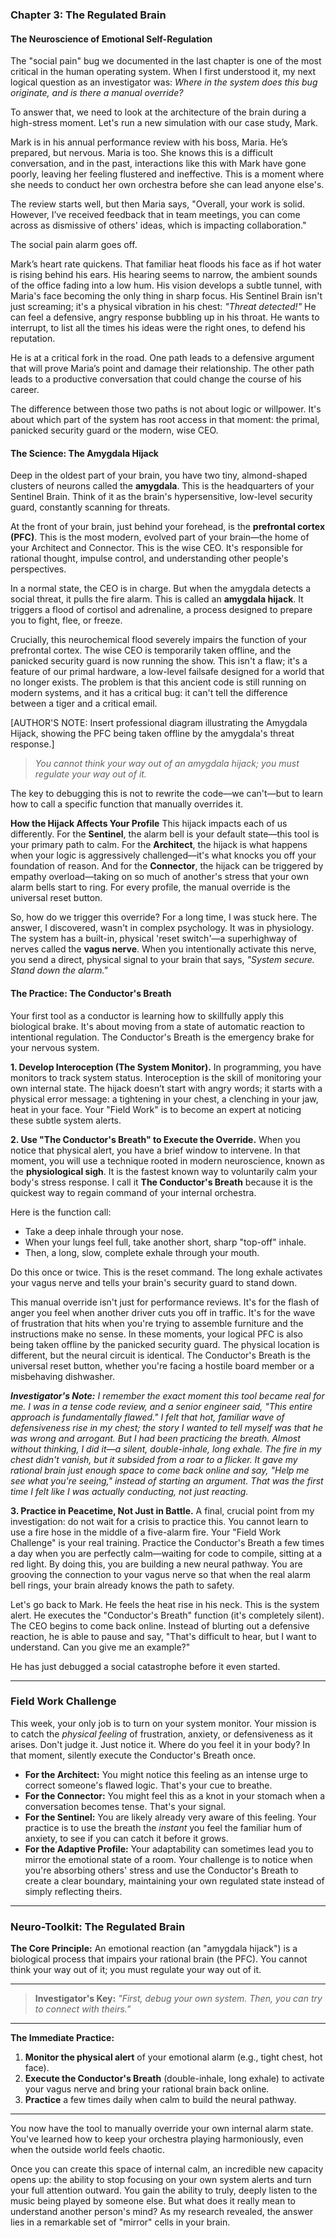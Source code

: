 ### **Chapter 3: The Regulated Brain**
#### The Neuroscience of Emotional Self-Regulation

The "social pain" bug we documented in the last chapter is one of the most critical in the human operating system. When I first understood it, my next logical question as an investigator was: *Where in the system does this bug originate, and is there a manual override?*

To answer that, we need to look at the architecture of the brain during a high-stress moment. Let's run a new simulation with our case study, Mark.

Mark is in his annual performance review with his boss, Maria. He’s prepared, but nervous. Maria is too. She knows this is a difficult conversation, and in the past, interactions like this with Mark have gone poorly, leaving her feeling flustered and ineffective. This is a moment where she needs to conduct her own orchestra before she can lead anyone else's.

The review starts well, but then Maria says, "Overall, your work is solid. However, I’ve received feedback that in team meetings, you can come across as dismissive of others' ideas, which is impacting collaboration."

The social pain alarm goes off.

Mark’s heart rate quickens. That familiar heat floods his face as if hot water is rising behind his ears. His hearing seems to narrow, the ambient sounds of the office fading into a low hum. His vision develops a subtle tunnel, with Maria's face becoming the only thing in sharp focus. His Sentinel Brain isn't just screaming; it's a physical vibration in his chest: *"Threat detected!"* He can feel a defensive, angry response bubbling up in his throat. He wants to interrupt, to list all the times his ideas were the right ones, to defend his reputation.

He is at a critical fork in the road. One path leads to a defensive argument that will prove Maria’s point and damage their relationship. The other path leads to a productive conversation that could change the course of his career.

The difference between those two paths is not about logic or willpower. It's about which part of the system has root access in that moment: the primal, panicked security guard or the modern, wise CEO.

#### **The Science: The Amygdala Hijack**

Deep in the oldest part of your brain, you have two tiny, almond-shaped clusters of neurons called the **amygdala**. This is the headquarters of your Sentinel Brain. Think of it as the brain's hypersensitive, low-level security guard, constantly scanning for threats.

At the front of your brain, just behind your forehead, is the **prefrontal cortex (PFC)**. This is the most modern, evolved part of your brain—the home of your Architect and Connector. This is the wise CEO. It's responsible for rational thought, impulse control, and understanding other people's perspectives.

In a normal state, the CEO is in charge. But when the amygdala detects a social threat, it pulls the fire alarm. This is called an **amygdala hijack**. It triggers a flood of cortisol and adrenaline, a process designed to prepare you to fight, flee, or freeze.

Crucially, this neurochemical flood severely impairs the function of your prefrontal cortex. The wise CEO is temporarily taken offline, and the panicked security guard is now running the show. This isn't a flaw; it's a feature of our primal hardware, a low-level failsafe designed for a world that no longer exists. The problem is that this ancient code is still running on modern systems, and it has a critical bug: it can't tell the difference between a tiger and a critical email.

[AUTHOR'S NOTE: Insert professional diagram illustrating the Amygdala Hijack, showing the PFC being taken offline by the amygdala's threat response.]

> *You cannot think your way out of an amygdala hijack; you must regulate your way out of it.*

The key to debugging this is not to rewrite the code—we can't—but to learn how to call a specific function that manually overrides it.

**How the Hijack Affects Your Profile**
This hijack impacts each of us differently. For the **Sentinel**, the alarm bell is your default state—this tool is your primary path to calm. For the **Architect**, the hijack is what happens when your logic is aggressively challenged—it's what knocks you off your foundation of reason. And for the **Connector**, the hijack can be triggered by empathy overload—taking on so much of another's stress that your own alarm bells start to ring. For every profile, the manual override is the universal reset button.

So, how do we trigger this override? For a long time, I was stuck here. The answer, I discovered, wasn't in complex psychology. It was in physiology. The system has a built-in, physical 'reset switch'—a superhighway of nerves called the **vagus nerve**. When you intentionally activate this nerve, you send a direct, physical signal to your brain that says, *"System secure. Stand down the alarm."*

#### **The Practice: The Conductor's Breath**

Your first tool as a conductor is learning how to skillfully apply this biological brake. It's about moving from a state of automatic reaction to intentional regulation. The Conductor's Breath is the emergency brake for your nervous system.

**1. Develop Interoception (The System Monitor).**
In programming, you have monitors to track system status. Interoception is the skill of monitoring your own internal state. The hijack doesn’t start with angry words; it starts with a physical error message: a tightening in your chest, a clenching in your jaw, heat in your face. Your "Field Work" is to become an expert at noticing these subtle system alerts.

**2. Use "The Conductor's Breath" to Execute the Override.**
When you notice that physical alert, you have a brief window to intervene. In that moment, you will use a technique rooted in modern neuroscience, known as the **physiological sigh**. It is the fastest known way to voluntarily calm your body's stress response. I call it **The Conductor's Breath** because it is the quickest way to regain command of your internal orchestra.

Here is the function call:
*   Take a deep inhale through your nose.
*   When your lungs feel full, take another short, sharp "top-off" inhale.
*   Then, a long, slow, complete exhale through your mouth.

Do this once or twice. This is the reset command. The long exhale activates your vagus nerve and tells your brain's security guard to stand down.

This manual override isn't just for performance reviews. It's for the flash of anger you feel when another driver cuts you off in traffic. It's for the wave of frustration that hits when you're trying to assemble furniture and the instructions make no sense. In these moments, your logical PFC is also being taken offline by the panicked security guard. The physical location is different, but the neural circuit is identical. The Conductor's Breath is the universal reset button, whether you're facing a hostile board member or a misbehaving dishwasher.

***Investigator's Note:*** *I remember the exact moment this tool became real for me. I was in a tense code review, and a senior engineer said, "This entire approach is fundamentally flawed." I felt that hot, familiar wave of defensiveness rise in my chest; the story I wanted to tell myself was that he was wrong and arrogant. But I had been practicing the breath. Almost without thinking, I did it—a silent, double-inhale, long exhale. The fire in my chest didn't vanish, but it subsided from a roar to a flicker. It gave my rational brain just enough space to come back online and say, "Help me see what you're seeing," instead of starting an argument. That was the first time I felt like I was actually conducting, not just reacting.*

**3. Practice in Peacetime, Not Just in Battle.**
A final, crucial point from my investigation: do not wait for a crisis to practice this. You cannot learn to use a fire hose in the middle of a five-alarm fire. Your "Field Work Challenge" is your real training. Practice the Conductor's Breath a few times a day when you are perfectly calm—waiting for code to compile, sitting at a red light. By doing this, you are building a new neural pathway. You are grooving the connection to your vagus nerve so that when the real alarm bell rings, your brain already knows the path to safety.

Let's go back to Mark. He feels the heat rise in his neck. This is the system alert. He executes the "Conductor's Breath" function (it's completely silent). The CEO begins to come back online. Instead of blurting out a defensive reaction, he is able to pause and say, "That's difficult to hear, but I want to understand. Can you give me an example?"

He has just debugged a social catastrophe before it even started.

---
### **Field Work Challenge**

This week, your only job is to turn on your system monitor. Your mission is to catch the *physical feeling* of frustration, anxiety, or defensiveness as it arises. Don't judge it. Just notice it. Where do you feel it in your body? In that moment, silently execute the Conductor's Breath once.

*   **For the Architect:** You might notice this feeling as an intense urge to correct someone's flawed logic. That's your cue to breathe.
*   **For the Connector:** You might feel this as a knot in your stomach when a conversation becomes tense. That's your signal.
*   **For the Sentinel:** You are likely already very aware of this feeling. Your practice is to use the breath the *instant* you feel the familiar hum of anxiety, to see if you can catch it before it grows.
*   **For the Adaptive Profile:** Your adaptability can sometimes lead you to mirror the emotional state of a room. Your challenge is to notice when you're absorbing others' stress and use the Conductor's Breath to create a clear boundary, maintaining your own regulated state instead of simply reflecting theirs.

---
### **Neuro-Toolkit: The Regulated Brain**

**The Core Principle:**
An emotional reaction (an "amygdala hijack") is a biological process that impairs your rational brain (the PFC). You cannot think your way out of it; you must regulate your way out of it.

---

> **Investigator's Key:**
> *"First, debug your own system. Then, you can try to connect with theirs."*

---

**The Immediate Practice:**
1.  **Monitor the physical alert** of your emotional alarm (e.g., tight chest, hot face).
2.  **Execute the Conductor's Breath** (double-inhale, long exhale) to activate your vagus nerve and bring your rational brain back online.
3.  **Practice** a few times daily when calm to build the neural pathway.

---

You now have the tool to manually override your own internal alarm state. You've learned how to keep your orchestra playing harmoniously, even when the outside world feels chaotic.

Once you can create this space of internal calm, an incredible new capacity opens up: the ability to stop focusing on your own system alerts and turn your full attention outward. You gain the ability to truly, deeply listen to the music being played by someone else. But what does it really mean to understand another person's mind? As my research revealed, the answer lies in a remarkable set of "mirror" cells in your brain.
      